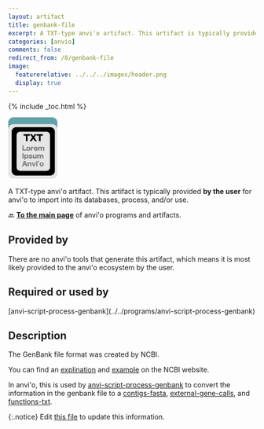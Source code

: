 ```yaml
---
layout: artifact
title: genbank-file
excerpt: A TXT-type anvi'o artifact. This artifact is typically provided by the user for anvi'o to import into its databases, process, and/or use.
categories: [anvio]
comments: false
redirect_from: /8/genbank-file
image:
  featurerelative: ../../../images/header.png
  display: true
---
```



{% include _toc.html %}


<img src="../../images/icons/TXT.png" alt="TXT" style="width:100px; border:none" />

A TXT-type anvi'o artifact. This artifact is typically provided **by the user** for anvi'o to import into its databases, process, and/or use.

🔙 **[To the main page](../../)** of anvi'o programs and artifacts.

## Provided by


There are no anvi'o tools that generate this artifact, which means it is most likely provided to the anvi'o ecosystem by the user.


## Required or used by


<p style="text-align: left" markdown="1"><span class="artifact-r">[anvi-script-process-genbank](../../programs/anvi-script-process-genbank)</span></p>


## Description

The GenBank file format was created by NCBI. 

You can find an [explination](https://www.ncbi.nlm.nih.gov/genbank/) and [example](https://www.ncbi.nlm.nih.gov/genbank/samplerecord/) on the NCBI website. 

In anvi'o, this is used by <span class="artifact-p">[anvi-script-process-genbank](/help/8/programs/anvi-script-process-genbank)</span> to convert the information in the genbank file to a <span class="artifact-n">[contigs-fasta](/help/8/artifacts/contigs-fasta)</span>, <span class="artifact-n">[external-gene-calls](/help/8/artifacts/external-gene-calls)</span>, and <span class="artifact-n">[functions-txt](/help/8/artifacts/functions-txt)</span>. 


{:.notice}
Edit [this file](https://github.com/merenlab/anvio/tree/master/anvio/docs/artifacts/genbank-file.md) to update this information.

